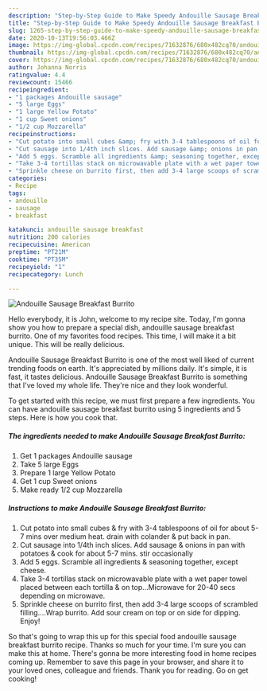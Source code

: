 ```yaml
---
description: "Step-by-Step Guide to Make Speedy Andouille Sausage Breakfast Burrito"
title: "Step-by-Step Guide to Make Speedy Andouille Sausage Breakfast Burrito"
slug: 1265-step-by-step-guide-to-make-speedy-andouille-sausage-breakfast-burrito
date: 2020-10-13T19:56:03.466Z
image: https://img-global.cpcdn.com/recipes/71632876/680x482cq70/andouille-sausage-breakfast-burrito-recipe-main-photo.jpg
thumbnail: https://img-global.cpcdn.com/recipes/71632876/680x482cq70/andouille-sausage-breakfast-burrito-recipe-main-photo.jpg
cover: https://img-global.cpcdn.com/recipes/71632876/680x482cq70/andouille-sausage-breakfast-burrito-recipe-main-photo.jpg
author: Johanna Norris
ratingvalue: 4.4
reviewcount: 15466
recipeingredient:
- "1 packages Andouille sausage"
- "5 large Eggs"
- "1 large Yellow Potato"
- "1 cup Sweet onions"
- "1/2 cup Mozzarella"
recipeinstructions:
- "Cut potato into small cubes &amp; fry with 3-4 tablespoons of oil for about 5-7 mins over medium heat. drain with colander &amp; put back in pan."
- "Cut sausage into 1/4th inch slices. Add sausage &amp; onions in pan with potatoes &amp; cook for about 5-7 mins. stir occasionally"
- "Add 5 eggs. Scramble all ingredients &amp; seasoning together, except cheese."
- "Take 3-4 tortillas stack on microwavable plate with a wet paper towel placed between each tortilla &amp; on top...Microwave for 20-40 secs depending on microwave."
- "Sprinkle cheese on burrito first, then add 3-4 large scoops of scrambled filling....Wrap burrito. Add sour cream on top or on side for dipping. Enjoy!"
categories:
- Recipe
tags:
- andouille
- sausage
- breakfast

katakunci: andouille sausage breakfast 
nutrition: 200 calories
recipecuisine: American
preptime: "PT21M"
cooktime: "PT35M"
recipeyield: "1"
recipecategory: Lunch

---
```



![Andouille Sausage Breakfast Burrito](https://img-global.cpcdn.com/recipes/71632876/680x482cq70/andouille-sausage-breakfast-burrito-recipe-main-photo.jpg)

Hello everybody, it is John, welcome to my recipe site. Today, I'm gonna show you how to prepare a special dish, andouille sausage breakfast burrito. One of my favorites food recipes. This time, I will make it a bit unique. This will be really delicious.

Andouille Sausage Breakfast Burrito is one of the most well liked of current trending foods on earth. It's appreciated by millions daily. It's simple, it is fast, it tastes delicious. Andouille Sausage Breakfast Burrito is something that I've loved my whole life. They're nice and they look wonderful.




To get started with this recipe, we must first prepare a few ingredients. You can have andouille sausage breakfast burrito using 5 ingredients and 5 steps. Here is how you cook that.

<!--inarticleads1-->

##### The ingredients needed to make Andouille Sausage Breakfast Burrito:

1. Get 1 packages Andouille sausage
1. Take 5 large Eggs
1. Prepare 1 large Yellow Potato
1. Get 1 cup Sweet onions
1. Make ready 1/2 cup Mozzarella




<!--inarticleads2-->

##### Instructions to make Andouille Sausage Breakfast Burrito:

1. Cut potato into small cubes &amp; fry with 3-4 tablespoons of oil for about 5-7 mins over medium heat. drain with colander &amp; put back in pan.
1. Cut sausage into 1/4th inch slices. Add sausage &amp; onions in pan with potatoes &amp; cook for about 5-7 mins. stir occasionally
1. Add 5 eggs. Scramble all ingredients &amp; seasoning together, except cheese.
1. Take 3-4 tortillas stack on microwavable plate with a wet paper towel placed between each tortilla &amp; on top...Microwave for 20-40 secs depending on microwave.
1. Sprinkle cheese on burrito first, then add 3-4 large scoops of scrambled filling....Wrap burrito. Add sour cream on top or on side for dipping. Enjoy!




So that's going to wrap this up for this special food andouille sausage breakfast burrito recipe. Thanks so much for your time. I'm sure you can make this at home. There's gonna be more interesting food in home recipes coming up. Remember to save this page in your browser, and share it to your loved ones, colleague and friends. Thank you for reading. Go on get cooking!
